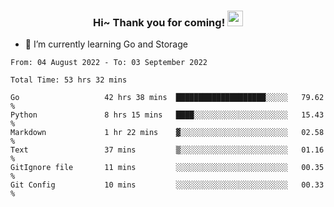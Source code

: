 <h3 align="center">
    Hi~ Thank you for coming!
    <img src="https://media.giphy.com/media/hvRJCLFzcasrR4ia7z/giphy.gif" width="25px">
</h3>

<!--
**pineapple-man/pineapple-man** is a ✨ _special_ ✨ repository because its `README.md` (this file) appears on your GitHub profile.

Here are some ideas to get you started:
- 🔭 I’m currently working on ...
- 🤔 I’m looking for help with ...
- 💬 Ask me about ...
- 📫 How to reach me: ...
- 😄 Pronouns: ...
- ⚡ Fun fact: 
- 👯 I’m looking to collaborate on kubernetes
-->
- 🌱 I’m currently learning Go and Storage

<!--START_SECTION:waka-->

```text
From: 04 August 2022 - To: 03 September 2022

Total Time: 53 hrs 32 mins

Go                   42 hrs 38 mins  ████████████████████░░░░░   79.62 %
Python               8 hrs 15 mins   ████░░░░░░░░░░░░░░░░░░░░░   15.43 %
Markdown             1 hr 22 mins    ▓░░░░░░░░░░░░░░░░░░░░░░░░   02.58 %
Text                 37 mins         ▒░░░░░░░░░░░░░░░░░░░░░░░░   01.16 %
GitIgnore file       11 mins         ░░░░░░░░░░░░░░░░░░░░░░░░░   00.35 %
Git Config           10 mins         ░░░░░░░░░░░░░░░░░░░░░░░░░   00.33 %
```

<!--END_SECTION:waka-->
